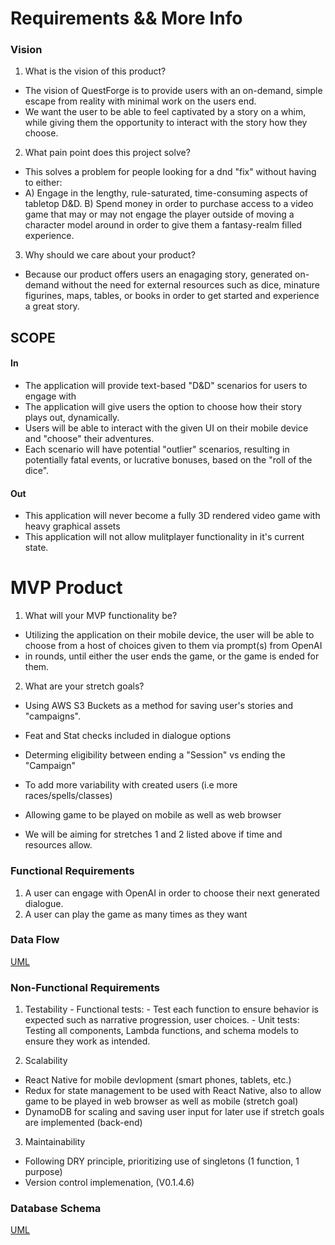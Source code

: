 # Requirements && More Info

### Vision

1. What is the vision of this product?

- The vision of QuestForge is to provide users with an on-demand, simple escape from reality with minimal work on the users end.
- We want the user to be able to feel captivated by a story on a whim, while giving them the opportunity to interact with the story how they choose.

2. What pain point does this project solve?

- This solves a problem for people looking for a dnd "fix" without having to either:
- A) Engage in the lengthy, rule-saturated, time-consuming aspects of tabletop D&D.
  B) Spend money in order to purchase access to a video game that may or may not engage the player outside of
  moving a character model around in order to give them a fantasy-realm filled experience.

3. Why should we care about your product?

- Because our product offers users an enagaging story, generated on-demand without the need for external resources such as dice, minature figurines, maps, tables, or books in order to get started and experience a great story.

## SCOPE

#### In

- The application will provide text-based "D&D" scenarios for users to engage with
- The application will give users the option to choose how their story plays out, dynamically.
- Users will be able to interact with the given UI on their mobile device and "choose" their adventures.
- Each scenario will have potential "outlier" scenarios, resulting in potentially fatal events, or lucrative bonuses, based on the "roll of the dice".

#### Out

- This application will never become a fully 3D rendered video game with heavy graphical assets
- This application will not allow mulitplayer functionality in it's current state.

# MVP Product

1. What will your MVP functionality be?

- Utilizing the application on their mobile device, the user will be able to choose from a host of choices given to them via prompt(s) from OpenAI
- in rounds, until either the user ends the game, or the game is ended for them.

2. What are your stretch goals?

- Using AWS S3 Buckets as a method for saving user's stories and "campaigns".
- Feat and Stat checks included in dialogue options
- Determing eligibility between ending a "Session" vs ending the "Campaign"
- To add more variability with created users (i.e more races/spells/classes)
- Allowing game to be played on mobile as well as web browser

- We will be aiming for stretches 1 and 2 listed above if time and resources allow.

### Functional Requirements

1. A user can engage with OpenAI in order to choose their next generated dialogue.
2. A user can play the game as many times as they want

### Data Flow

[UML](https://projects.invisionapp.com/freehand/document/Og97QVUVy)

### Non-Functional Requirements

1. Testability - Functional tests: - Test each function to ensure behavior is expected such as narrative progression, user choices. - Unit tests: Testing all components, Lambda functions, and schema models to ensure they work as intended.

2. Scalability

- React Native for mobile devlopment (smart phones, tablets, etc.)
- Redux for state management to be used with React Native, also to allow game to be played in web browser as well as mobile (stretch goal)
- DynamoDB for scaling and saving user input for later use if stretch goals are implemented (back-end)

3. Maintainability

- Following DRY principle, prioritizing use of singletons (1 function, 1 purpose)
- Version control implemenation, (V0.1.4.6)

### Database Schema

[UML](https://projects.invisionapp.com/freehand/document/Og97QVUVy)
